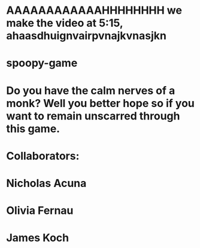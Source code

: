 # AAAAAAAAAAAAHHHHHHHH we make the video at 5:15, ahaasdhuignvairpvnajkvnasjkn
# spoopy-game
# Do you have the calm nerves of a monk? Well you better hope so if you want to remain unscarred through this game.
# Collaborators:
#     Nicholas Acuna
#     Olivia Fernau
#     James Koch
